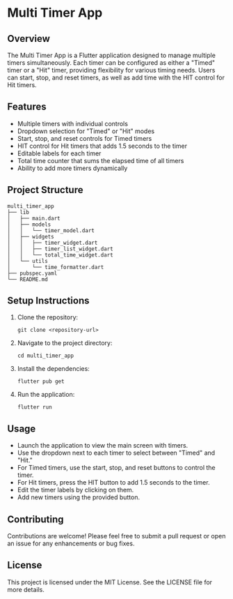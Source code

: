 # Multi Timer App

## Overview
The Multi Timer App is a Flutter application designed to manage multiple timers simultaneously. Each timer can be configured as either a "Timed" timer or a "Hit" timer, providing flexibility for various timing needs. Users can start, stop, and reset timers, as well as add time with the HIT control for Hit timers.

## Features
- Multiple timers with individual controls
- Dropdown selection for "Timed" or "Hit" modes
- Start, stop, and reset controls for Timed timers
- HIT control for Hit timers that adds 1.5 seconds to the timer
- Editable labels for each timer
- Total time counter that sums the elapsed time of all timers
- Ability to add more timers dynamically

## Project Structure
```
multi_timer_app
├── lib
│   ├── main.dart
│   ├── models
│   │   └── timer_model.dart
│   ├── widgets
│   │   ├── timer_widget.dart
│   │   ├── timer_list_widget.dart
│   │   └── total_time_widget.dart
│   └── utils
│       └── time_formatter.dart
├── pubspec.yaml
└── README.md
```

## Setup Instructions
1. Clone the repository:
   ```
   git clone <repository-url>
   ```
2. Navigate to the project directory:
   ```
   cd multi_timer_app
   ```
3. Install the dependencies:
   ```
   flutter pub get
   ```
4. Run the application:
   ```
   flutter run
   ```

## Usage
- Launch the application to view the main screen with timers.
- Use the dropdown next to each timer to select between "Timed" and "Hit."
- For Timed timers, use the start, stop, and reset buttons to control the timer.
- For Hit timers, press the HIT button to add 1.5 seconds to the timer.
- Edit the timer labels by clicking on them.
- Add new timers using the provided button.

## Contributing
Contributions are welcome! Please feel free to submit a pull request or open an issue for any enhancements or bug fixes.

## License
This project is licensed under the MIT License. See the LICENSE file for more details.
